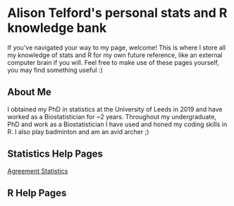 # Alison Telford's personal stats and R knowledge bank

If you've navigated your way to my page, welcome! This is where I store all my knowledge of stats and R for my own future reference, like an external computer brain if you will. Feel free to make use of these pages yourself, you may find something useful :)

## About Me
I obtained my PhD in statistics at the University of Leeds in 2019 and have worked as a Biostatistician for ~2 years. Throughout my undergraduate, PhD and work as a Biostatistician I have used and honed my coding skills in R. I also play badminton and am an avid archer ;)

## Statistics Help Pages

<a href="https://www.w3schools.com/">Agreement Statistics</a>

## R Help Pages
